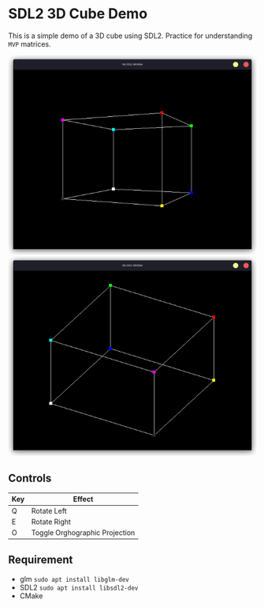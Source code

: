 # SDL2 3D Cube Demo

This is a simple demo of a 3D cube using SDL2. Practice for understanding `MVP` matrices.

![Screenshot](images/result.png)
![Screenshot](images/ortho.png)

## Controls

Key| Effect |
---|-------------------------------
 Q | Rotate Left
 E | Rotate Right
 O | Toggle Orghographic Projection

## Requirement
- glm `sudo apt install libglm-dev`
- SDL2 `sudo apt install libsdl2-dev`
- CMake
